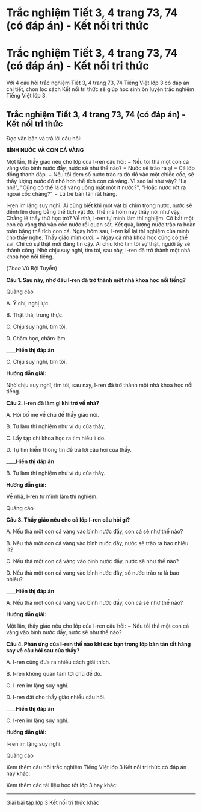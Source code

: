 # Trắc nghiệm Tiết 3, 4 trang 73, 74 (có đáp án) - Kết nối tri thức

# Trắc nghiệm Tiết 3, 4 trang 73, 74 (có đáp án) - Kết nối tri thức

Với 4 câu hỏi trắc nghiệm Tiết 3, 4 trang 73, 74 Tiếng Việt lớp 3 có đáp án chi tiết, chọn lọc sách Kết nối tri thức sẽ giúp học sinh ôn luyện trắc nghiệm Tiếng Việt lớp 3.

## Trắc nghiệm Tiết 3, 4 trang 73, 74 (có đáp án) - Kết nối tri thức

Đọc văn bản và trả lời câu hỏi: 

**BÌNH NƯỚC VÀ CON CÁ VÀNG**

Một lần, thầy giáo nêu cho lớp của I-ren câu hỏi: − Nếu tôi thả một con cá vàng vào bình nước đầy, nước sẽ như thế nào? − Nước sẽ trào ra ạ! − Cả lớp đồng thanh đáp. − Nếu tôi đem số nước trào ra đó đổ vào một chiếc cốc, sẽ thấy lượng nước đó nhỏ hơn thể tích con cá vàng. Vì sao lại như vậy? "Lạ nhỉ!", "Cũng có thể là cá vàng uống mất một ít nước?", "Hoặc nước rớt ra ngoài cốc chăng?" − Lũ trẻ bàn tán rất hăng.

I-ren im lặng suy nghĩ. Ai cũng biết khi một vật bị chìm trong nước, nước sẽ dềnh lên đúng bằng thể tích vật đó. Thế mà hôm nay thầy nói như vậy. Chẳng lẽ thầy thử học trò? Về nhà, I-ren tự mình làm thí nghiệm. Cô bắt một con cá vàng thả vào cốc nước rồi quan sát. Kết quả, lượng nước trào ra hoàn toàn bằng thể tích con cá. Ngày hôm sau, I-ren kể lại thí nghiệm của mình cho thầy nghe. Thầy giáo mỉm cười: − Ngay cả nhà khoa học cũng có thể sai. Chỉ có sự thật mới đáng tin cậy. Ai chịu khó tìm tòi sự thật, người ấy sẽ thành công. Nhờ chịu suy nghĩ, tìm tòi, sau này, I-ren đã trở thành một nhà khoa học nổi tiếng.

(_Theo_ Vũ Bội Tuyền)

**Câu 1. Sau này, nhờ đâu I-ren đã trở thành một nhà khoa học nổi tiếng?**

Quảng cáo

A. Ý chí, nghị lực.

B. Thật thà, trung thực.

C. Chịu suy nghĩ, tìm tòi.

D. Chăm học, chăm làm.

____**Hiển thị đáp án**

C. Chịu suy nghĩ, tìm tòi.

**Hướng dẫn giải:**

Nhờ chịu suy nghĩ, tìm tòi, sau này, I-ren đã trở thành một nhà khoa học nổi tiếng.

**Câu 2. I-ren đã làm gì khi trở về nhà?**

A. Hỏi bố mẹ về chủ đề thầy giáo nói.

B. Tự làm thí nghiệm như ví dụ của thầy.

C. Lấy tạp chí khoa học ra tìm hiểu lí do.

D. Tự tìm kiếm thông tin để trả lời câu hỏi của thầy.

____**Hiển thị đáp án**

B. Tự làm thí nghiệm như ví dụ của thầy.

**Hướng dẫn giải:**

Về nhà, I-ren tự mình làm thí nghiệm.

Quảng cáo

**Câu 3. Thầy giáo nêu cho cả lớp I-ren câu hỏi gì?**

A. Nếu thả một con cá vàng vào bình nước đầy, con cá sẽ như thế nào?

B. Nếu thả một con cá vàng vào bình nước đầy, nước sẽ trào ra bao nhiêu lít?

C. Nếu thả một con cá vàng vào bình nước đầy, nước sẽ như thế nào?

D. Nếu thả một con cá vàng vào bình nước đầy, số nước trào ra là bao nhiêu?

____**Hiển thị đáp án**

A. Nếu thả một con cá vàng vào bình nước đầy, con cá sẽ như thế nào?

**Hướng dẫn giải:**

Một lần, thầy giáo nêu cho lớp của I-ren câu hỏi: − Nếu tôi thả một con cá vàng vào bình nước đầy, nước sẽ như thế nào?

**Câu 4. Phản ứng của I-ren thế nào khi các bạn trong lớp bàn tán rất hăng say về câu hỏi sau của thầy?**

A. I-ren cũng đưa ra nhiều cách giải thích.

B. I-ren không quan tâm tới chủ đề đó.

C. I-ren im lặng suy nghĩ.

D. I-ren đặt cho thầy giáo nhiều câu hỏi.

____**Hiển thị đáp án**

C. I-ren im lặng suy nghĩ.

**Hướng dẫn giải:**

I-ren im lặng suy nghĩ. 

Quảng cáo

Xem thêm câu hỏi trắc nghiệm Tiếng Việt lớp 3 Kết nối tri thức có đáp án hay khác:

Xem thêm các tài liệu học tốt lớp 3 hay khác:

* * *

Giải bài tập lớp 3 Kết nối tri thức khác
